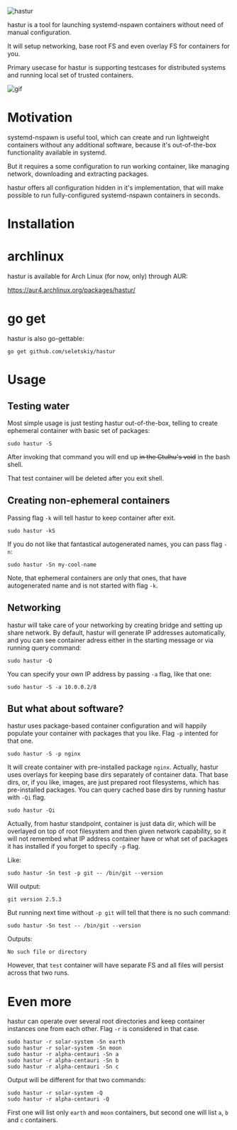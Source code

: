 ![hastur](https://cloud.githubusercontent.com/assets/674812/10144792/fadcbd28-660e-11e5-8569-894e874cff14.png)

hastur is a tool for launching systemd-nspawn containers without need of manual
configuration.

It will setup networking, base root FS and even overlay FS for containers for
you.

Primary usecase for hastur is supporting testcases for distributed systems and
running local set of trusted containers.

![gif](https://cloud.githubusercontent.com/assets/674812/10140037/37f12ea2-65f5-11e5-90c7-eb18e6a9b37b.gif)

# Motivation

systemd-nspawn is useful tool, which can create and run lightweight
containers without any additional software, because it's out-of-the-box
functionality available in systemd.

But it requires a some configuration to run working container, like
managing network, downloading and extracting packages.

hastur offers all configuration hidden in it's implementation, that will
make possible to run fully-configured systemd-nspawn containers in seconds.

# Installation

# archlinux
hastur is available for Arch Linux (for now, only) through AUR:

https://aur4.archlinux.org/packages/hastur/

# go get
hastur is also go-gettable:

```
go get github.com/seletskiy/hastur
```

# Usage

## Testing water

Most simple usage is just testing hastur out-of-the-box, telling to create
ephemeral container with basic set of packages:

```
sudo hastur -S
```

After invoking that command you will end up ~~in the Ctulhu's void~~ in the
bash shell.

That test container will be deleted after you exit shell.

## Creating non-ephemeral containers

Passing flag `-k` will tell hastur to keep container after exit.

```
sudo hastur -kS
```

If you do not like that fantastical autogenerated names, you can pass flag `-n`:

```
sudo hastur -Sn my-cool-name
```

Note, that ephemeral containers are only that ones, that have autogenerated
name and is not started with flag `-k`.

## Networking

hastur will take care of your networking by creating bridge and setting up
share network. By default, hastur will generate IP addresses automatically,
and you can see container adress either in the starting message or via running
query command:

```
sudo hastur -Q
```

You can specify your own IP address by passing `-a` flag, like that one:

```
sudo hastur -S -a 10.0.0.2/8
```

## But what about software?

hastur uses package-based container configuration and will happily populate
your container with packages that you like. Flag `-p` intented for that one.

```
sudo hastur -S -p nginx
```

It will create container with pre-installed package `nginx`. Actually, hastur
uses overlays for keeping base dirs separately of container data. That base
dirs, or, if you like, images, are just prepared root filesystems, which has
pre-installed packages. You can query cached base dirs by running hastur
with `-Qi` flag.

```
sudo hastur -Qi
```

Actually, from hastur standpoint, container is just data dir, which will
be overlayed on top of root filesystem and then given network capability, so
it will not remembed what IP address container have or what set of packages it
has installed if you forget to specify `-p` flag.

Like:

```
sudo hastur -Sn test -p git -- /bin/git --version
```

Will output:

```
git version 2.5.3
```

But running next time without `-p git` will tell that there is no such command:

```
sudo hastur -Sn test -- /bin/git --version
```

Outputs:

```
No such file or directory
```

However, that `test` container will have separate FS and all files will persist
across that two runs.

# Even more

hastur can operate over several root directories and keep container instances
one from each other. Flag `-r` is considered in that case.

```
sudo hastur -r solar-system -Sn earth
sudo hastur -r solar-system -Sn moon
sudo hastur -r alpha-centauri -Sn a
sudo hastur -r alpha-centauri -Sn b
sudo hastur -r alpha-centauri -Sn c
```

Output will be different for that two commands:

```
sudo hastur -r solar-system -Q
sudo hastur -r alpha-centauri -Q
```

First one will list only `earth` and `moon` containers, but second one will
list `a`, `b` and `c` containers.
